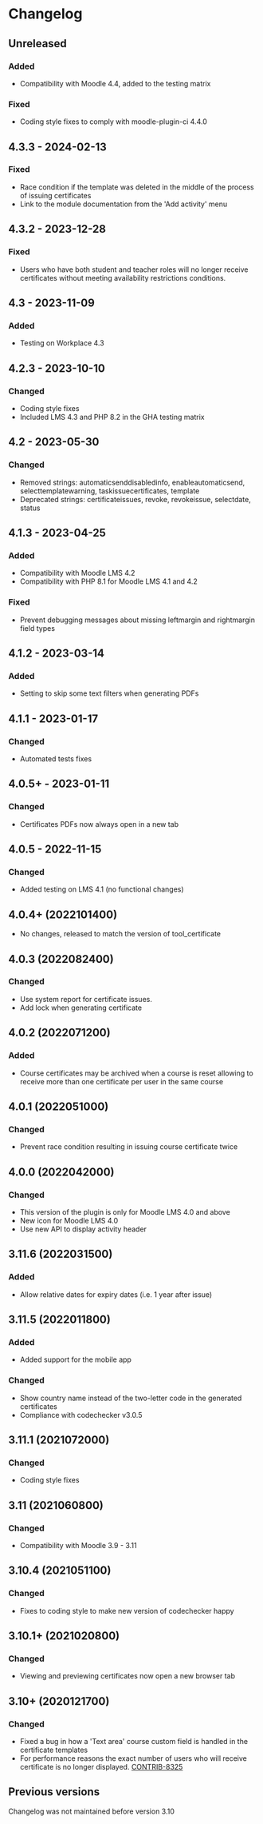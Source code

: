 # Changelog

## Unreleased
### Added
- Compatibility with Moodle 4.4, added to the testing matrix
### Fixed
- Coding style fixes to comply with moodle-plugin-ci 4.4.0

## 4.3.3 - 2024-02-13
### Fixed
- Race condition if the template was deleted in the middle of the process of issuing certificates
- Link to the module documentation from the 'Add activity' menu

## 4.3.2 - 2023-12-28
### Fixed
- Users who have both student and teacher roles will no longer receive certificates
  without meeting availability restrictions conditions.

## 4.3 - 2023-11-09
### Added
- Testing on Workplace 4.3

## 4.2.3 - 2023-10-10
### Changed
- Coding style fixes
- Included LMS 4.3 and PHP 8.2 in the GHA testing matrix

## 4.2 - 2023-05-30
### Changed
- Removed strings: automaticsenddisabledinfo, enableautomaticsend, selecttemplatewarning,
  taskissuecertificates, template
- Deprecated strings: certificateissues, revoke, revokeissue, selectdate, status

## 4.1.3 - 2023-04-25
### Added
- Compatibility with Moodle LMS 4.2
- Compatibility with PHP 8.1 for Moodle LMS 4.1 and 4.2
### Fixed
- Prevent debugging messages about missing leftmargin and rightmargin field types

## 4.1.2 - 2023-03-14
### Added
- Setting to skip some text filters when generating PDFs

## 4.1.1 - 2023-01-17
### Changed
- Automated tests fixes

## 4.0.5+ - 2023-01-11
### Changed
- Certificates PDFs now always open in a new tab

## 4.0.5 - 2022-11-15
### Changed
- Added testing on LMS 4.1 (no functional changes)

## 4.0.4+ (2022101400)
- No changes, released to match the version of tool_certificate

## 4.0.3 (2022082400)
### Changed
- Use system report for certificate issues.
- Add lock when generating certificate

## 4.0.2 (2022071200)
### Added
- Course certificates may be archived when a course is reset allowing to receive more than one
  certificate per user in the same course

## 4.0.1 (2022051000)
### Changed
- Prevent race condition resulting in issuing course certificate twice

## 4.0.0 (2022042000)
### Changed
- This version of the plugin is only for Moodle LMS 4.0 and above
- New icon for Moodle LMS 4.0
- Use new API to display activity header

## 3.11.6 (2022031500)
### Added
- Allow relative dates for expiry dates (i.e. 1 year after issue)

## 3.11.5 (2022011800)
### Added
- Added support for the mobile app

### Changed
- Show country name instead of the two-letter code in the generated certificates
- Compliance with codechecker v3.0.5

## 3.11.1 (2021072000)
### Changed
- Coding style fixes

## 3.11 (2021060800)
### Changed
- Compatibility with Moodle 3.9 - 3.11

## 3.10.4 (2021051100)
### Changed
- Fixes to coding style to make new version of codechecker happy

## 3.10.1+ (2021020800)
### Changed
- Viewing and previewing certificates now open a new browser tab

## 3.10+ (2020121700)
### Changed
- Fixed a bug in how a 'Text area' course custom field is handled in the certificate templates
- For performance reasons the exact number of users who will receive certificate is no longer displayed.
  [CONTRIB-8325](https://tracker.moodle.org/browse/CONTRIB-8325)

## Previous versions
Changelog was not maintained before version 3.10
